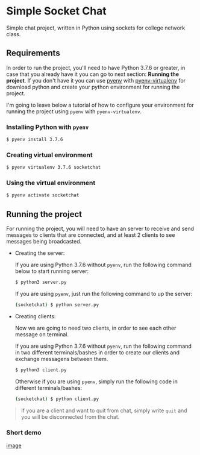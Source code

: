 # Simple Socket Chat

Simple chat project, written in Python using sockets for college network class.

## Requirements

In order to run the project, you'll need to have Python 3.7.6 or greater, in case that you already have it you can go to next section: **Running the project**.
If you don't have it you can use [pyenv](https://github.com/pyenv/pyenv) with [pyenv-virtualenv](https://github.com/pyenv/pyenv-virtualenv) 
for download python and create your python environment for running the project.

I'm going to leave below a tutorial of how to configure your environment for running the project using `pyenv` with `pyenv-virtualenv`.

### Installing Python with `pyenv`

```bash
$ pyenv install 3.7.6
```

### Creating virtual environment

```bash
$ pyenv virtualenv 3.7.6 socketchat
```

### Using the virtual environment

```bash
$ pyenv activate socketchat
```

## Running the project

For running the project, you will need to have an server to receive and send messages to
clients that are connected, and at least 2 clients to see messages being broadcasted.

- Creating the server:

    If you are using Python 3.7.6 without `pyenv`, run the following command below to start 
    running server:
    ```bash
    $ python3 server.py
    ```

    If you are using `pyenv`, just run the following command to up the server:
    ```bash
    (socketchat) $ python server.py
    ```

- Creating clients:

    Now we are going to need two clients, in order to see each other message on terminal.

    If you are using Python 3.7.6 without `pyenv`, run the following command in two different
    terminals/bashes in order to create our clients and exchange messagens between them.
    ```bash
    $ python3 client.py
    ```

    Otherwise if you are using `pyenv`, simply run the following code in different terminals/bashes:
    ```bash
    (socketchat) $ python client.py
    ```

> If you are a client and want to quit from chat, simply write `quit` and you will be 
> disconnected from the chat.


### Short demo

[image](https://user-images.githubusercontent.com/73752036/160145827-755400e8-a7ab-47ad-ac97-a0f94e966e5f.png)
